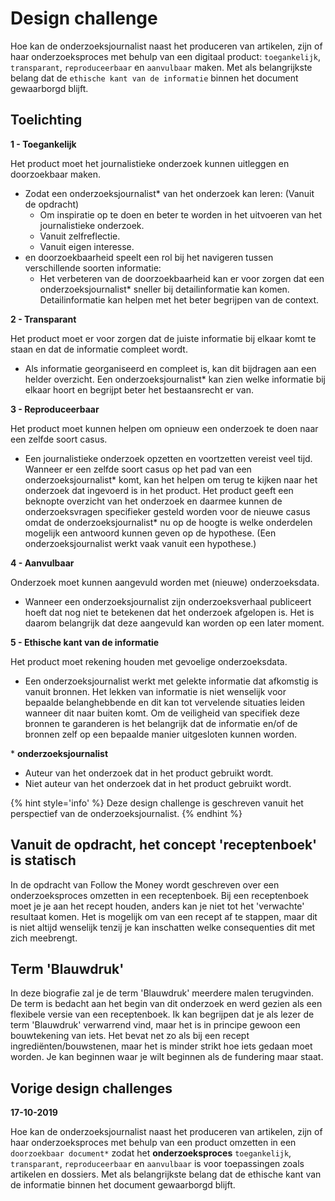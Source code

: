# Design challenge

Hoe kan de onderzoeksjournalist naast het produceren van artikelen, zijn of haar onderzoeksproces met behulp van een digitaal product: `toegankelijk`, `transparant`, `reproduceerbaar` en `aanvulbaar` maken. Met als belangrijkste belang dat de `ethische kant van de informatie` binnen het document gewaarborgd blijft.  

## Toelichting


__1 - Toegankelijk__


Het product moet het journalistieke onderzoek kunnen uitleggen en doorzoekbaar maken.
* Zodat een onderzoeksjournalist\* van het onderzoek kan leren: (Vanuit de opdracht)
  * Om inspiratie op te doen en beter te worden in het uitvoeren van het journalistieke onderzoek.
  * Vanuit zelfreflectie.
  * Vanuit eigen interesse.
* en doorzoekbaarheid speelt een rol bij het navigeren tussen verschillende soorten informatie:
  * Het verbeteren van de doorzoekbaarheid kan er voor zorgen dat een onderzoeksjournalist\* sneller bij detailinformatie kan komen. Detailinformatie kan helpen met het beter begrijpen van de context.

__2 - Transparant__

Het product moet er voor zorgen dat de juiste informatie bij elkaar komt te staan en dat de informatie compleet wordt.

* Als informatie georganiseerd en compleet is, kan dit bijdragen aan een helder overzicht. Een onderzoeksjournalist\* kan zien welke informatie bij elkaar hoort en begrijpt beter het bestaansrecht er van.

__3 - Reproduceerbaar__

Het product moet kunnen helpen om opnieuw een onderzoek te doen naar een zelfde soort casus.

* Een journalistieke onderzoek opzetten en voortzetten vereist veel tijd. Wanneer er een zelfde soort casus op het pad van een onderzoeksjournalist\* komt, kan het helpen om terug te kijken naar het onderzoek dat ingevoerd is in het product. Het product geeft een beknopte overzicht van het onderzoek en daarmee kunnen de onderzoeksvragen specifieker gesteld worden voor de nieuwe casus omdat de onderzoeksjournalist\* nu op de hoogte is welke onderdelen mogelijk een antwoord kunnen geven op de hypothese. (Een onderzoeksjournalist werkt vaak vanuit een hypothese.)


__4 - Aanvulbaar__

Onderzoek moet kunnen aangevuld worden met (nieuwe) onderzoeksdata.

* Wanneer een onderzoeksjournalist zijn onderzoeksverhaal publiceert hoeft dat nog niet te betekenen dat het onderzoek afgelopen is. Het is daarom belangrijk dat deze aangevuld kan worden op een later moment.

__5 - Ethische kant van de informatie__

Het product moet rekening houden met gevoelige onderzoeksdata.

* Een onderzoeksjournalist werkt met gelekte informatie dat afkomstig is vanuit bronnen. Het lekken van informatie is niet wenselijk voor bepaalde belanghebbende en dit kan tot vervelende situaties leiden wanneer dit naar buiten komt. Om de veiligheid van specifiek deze bronnen te garanderen is het belangrijk dat de informatie en/of de bronnen zelf op een bepaalde manier uitgesloten kunnen worden.


\* __onderzoeksjournalist__
* Auteur van het onderzoek dat in het product gebruikt wordt.
* Niet auteur van het onderzoek dat in het product gebruikt wordt.

{% hint style='info' %}
Deze design challenge is geschreven vanuit het perspectief van de onderzoeksjournalist.
{% endhint %}


## Vanuit de opdracht, het concept 'receptenboek' is statisch
In de opdracht van Follow the Money wordt geschreven over een onderzoeksproces omzetten in een receptenboek. Bij een receptenboek moet je je aan het recept houden, anders kan je niet tot het 'verwachte' resultaat komen. Het is mogelijk om van een recept af te stappen, maar dit is niet altijd wenselijk tenzij je kan inschatten welke consequenties dit met zich meebrengt.

## Term 'Blauwdruk'
In deze biografie zal je de term 'Blauwdruk' meerdere malen terugvinden. De term is bedacht aan het begin van dit onderzoek en werd gezien als een flexibele versie van een receptenboek. Ik kan begrijpen dat je als lezer de term 'Blauwdruk' verwarrend vind, maar het is in principe gewoon een bouwtekening van iets. Het bevat net zo als bij een recept ingrediënten/bouwstenen, maar het is minder strikt hoe iets gedaan moet worden. Je kan beginnen waar je wilt beginnen als de fundering maar staat.



## Vorige design challenges


__17-10-2019__

Hoe kan de onderzoeksjournalist naast het produceren van artikelen, zijn of haar onderzoeksproces met behulp van een product omzetten in een `doorzoekbaar document*` zodat het __onderzoeksproces__  `toegankelijk`, `transparant`, `reproduceerbaar` en `aanvulbaar` is voor toepassingen zoals artikelen en dossiers. Met als belangrijkste belang dat de ethische kant van de informatie binnen het document gewaarborgd blijft.  



